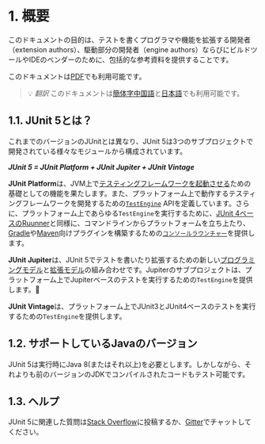 # 1. 概要
このドキュメントの目的は、テストを書くプログラマや機能を拡張する開発者（extension authors）、駆動部分の開発者（engine authors）ならびにビルドツールやIDEのベンダーのために、包括的な参考資料を提供することです。

このドキュメントは[PDF](https://junit.org/junit5/docs/5.2.0/user-guide/index.pdf)でも利用可能です。

> 💡 *翻訳* このドキュメントは[簡体字中国語](http://sjyuan.cc/junit5/user-guide-cn/)と[日本語](https://udzuki.jp/public/junit5-user-guide-ja/)でも利用可能です。

## 1.1. JUnit 5とは？
これまでのバージョンのJUnitとは異なり、JUnit 5は3つのサブプロジェクトで開発されている様々なモジュールから構成されています。

***JUnit 5 = JUnit Platform + JUnit Jupiter + JUnit Vintage***

**JUnit Platform**は、JVM上で[テスティングフレームワークを起動させる](#junit-platformラウンチャーapi)ための基礎としての機能を果たします。また、プラットフォーム上で動作するテスティングフレームワークを開発するための[`TestEngine`](https://junit.org/junit5/docs/5.2.0/api/org/junit/platform/engine/TestEngine.html) APIを定義しています。さらに、プラットフォーム上であらゆる`TestEngine`を実行するために、[JUnit 4ベースのRuunner](#junit-4を用いてjunit-platformを実行する)と同様に、コマンドラインからプラットフォームを立ち上たり、[Gradle](#gradle)や[Maven](#maven)向けプラグインを構築するための[`コンソールラウンチャー`](#コンソールラウンチャー)を提供します。

**JUnit Jupiter**は、JUnit 5でテストを書いたり拡張するための新しい[プログラミングモデル](#テストを書く)と[拡張モデル](#拡張モデル)の組み合わせです。Jupiterのサブプロジェクトは、プラットフォーム上でJupiterベースのテストを実行するための`TestEngine`を提供します。

**JUnit Vintage**は、プラットフォーム上でJUnit3とJUnit4ベースのテストを実行するための`TestEngine`を提供します。

## 1.2. サポートしているJavaのバージョン
JUnit 5は実行時にJava 8(またはそれ以上)を必要とします。しかしながら、それよりも前のバージョンのJDKでコンパイルされたコードもテスト可能です。

## 1.3. ヘルプ
JUnit 5に関連した質問は[Stack Overflow](https://stackoverflow.com/questions/tagged/junit5)に投稿するか、[Gitter](https://gitter.im/junit-team/junit5)でチャットしてください。
